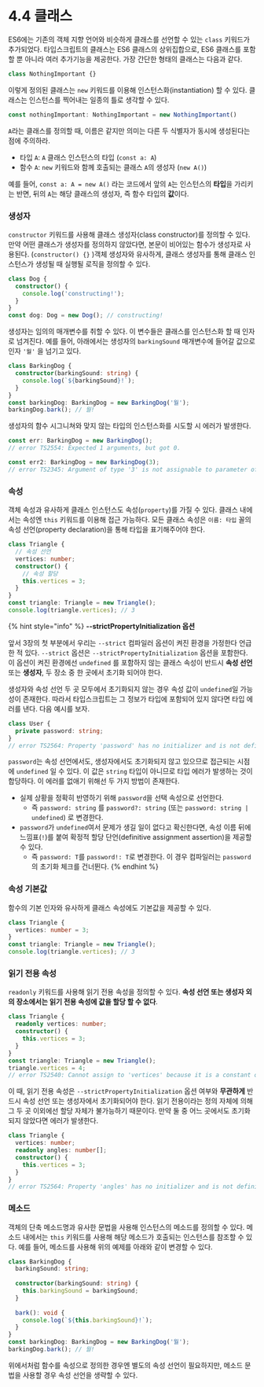 # 4.4 클래스

ES6에는 기존의 객체 지향 언어와 비슷하게 클래스를 선언할 수 있는 `class` 키워드가 추가되었다. 타입스크립트의 클래스는 ES6 클래스의 상위집합으로, ES6 클래스를 포함할 뿐 아니라 여러 추가기능을 제공한다. 가장 간단한 형태의 클래스는 다음과 같다.

```typescript
class NothingImportant {}
```

이렇게 정의된 클래스는 `new` 키워드를 이용해 인스턴스화\(instantiation\) 할 수 있다. 클래스는 인스턴스를 찍어내는 일종의 틀로 생각할 수 있다.

```typescript
const nothingImportant: NothingImportant = new NothingImportant()
```

`A`라는 클래스를 정의할 때, 이름은 같지만 의미는 다른 두 식별자가 동시에 생성된다는 점에 주의하라.

* 타입 `A`: `A` 클래스 인스턴스의 타입 \(`const a: A`\)
* 함수 `A`: `new` 키워드와 함께 호출되는 클래스 `A`의 생성자 \(`new A()`\)

예를 들어, `const a: A = new A()` 라는 코드에서 앞의 `A`는 인스턴스의 **타입**을 가리키는 반면, 뒤의 `A`는 해당 클래스의 생성자, 즉 함수 타입의 **값**이다.

### **생성자**

`constructor` 키워드를 사용해 클래스 생성자\(class constructor\)를 정의할 수 있다. 만약 어떤 클래스가 생성자를 정의하지 않았다면, 본문이 비어있는 함수가 생성자로 사용된다. \(`constructor() {}` \)객체 생성자와 유사하게, 클래스 생성자를 통해 클래스 인스턴스가 생성될 때 실행될 로직을 정의할 수 있다.

```typescript
class Dog {
  constructor() {
    console.log('constructing!');
  }
}
const dog: Dog = new Dog(); // constructing!
```

생성자는 임의의 매개변수를 취할 수 있다. 이 변수들은 클래스를 인스턴스화 할 때 인자로 넘겨진다. 예를 들어, 아래에서는 생성자의 `barkingSound` 매개변수에 들어갈 값으로 인자 `'월'` 을 넘기고 있다.

```typescript
class BarkingDog {
  constructor(barkingSound: string) {
    console.log(`${barkingSound}!`);
  }
}
const barkingDog: BarkingDog = new BarkingDog('월');
barkingDog.bark(); // 월!
```

생성자의 함수 시그니쳐와 맞지 않는 타입의 인스턴스화를 시도할 시 에러가 발생한다.

```typescript
const err: BarkingDog = new BarkingDog(); 
// error TS2554: Expected 1 arguments, but got 0.

const err2: BarkingDog = new BarkingDog(3); 
// error TS2345: Argument of type '3' is not assignable to parameter of type 'string'.
```

### **속성**

객체 속성과 유사하게 클래스 인스턴스도 속성\(`property`\)를 가질 수 있다. 클래스 내에서는 속성엔 `this` 키워드를 이용해 접근 가능하다. 모든 클래스 속성은 `이름: 타입` 꼴의 속성 선언\(property declaration\)을 통해 타입을 표기해주어야 한다.

```typescript
class Triangle {
  // 속성 선언
  vertices: number;
  constructor() {
    // 속성 할당
    this.vertices = 3;
  }
}
const triangle: Triangle = new Triangle();
console.log(triangle.vertices); // 3
```

{% hint style="info" %}
**--strictPropertyInitialization 옵션**

앞서 3장의 첫 부분에서 우리는 `--strict` 컴파일러 옵션이 켜진 환경을 가정한다 언급한 적 있다. `--strict` 옵션은 `--strictPropertyInitialization` 옵션을 포함한다. 이 옵션이 켜진 환경에선 `undefined` 를 포함하지 않는 클래스 속성이 반드시 **속성 선언** 또는 **생성자**, 두 장소 중 한 곳에서 초기화 되어야 한다. 

생성자와 속성 선언 두 곳 모두에서 초기화되지 않는 경우 속성 값이 `undefined`일 가능성이 존재한다. 따라서 타입스크립트는 그 정보가 타입에 포함되어 있지 않다면 타입 에러를 낸다. 다음 예시를 보자.

```typescript
class User {
  private password: string;
}
// error TS2564: Property 'password' has no initializer and is not definitely assigned in the constructor.
```

`password`는 속성 선언에서도, 생성자에서도 초기화되지 않고 있으므로 접근되는 시점에 `undefined` 일 수 있다. 이 값은 `string` 타입이 아니므로 타입 에러가 발생하는 것이 합당하다. 이 에러를 없애기 위해선 두 가지 방법이 존재한다.

* 실제 상황을 정확히 반영하기 위해 `password`을 선택 속성으로 선언한다.
  * 즉 `password: string` 를 `password?: string` \(또는 `password: string | undefined`\) 로 변경한다.
* `password`가 `undefined`여서 문제가 생길 일이 없다고 확신한다면, 속성 이름 뒤에 느낌표\(`!`\)를 붙여 확정적 할당 단언\(definitive assignment assertion\)을 제공할 수 있다.
  * 즉 `password: T`를 `password!: T`로 변경한다. 이 경우 컴파일러는 `password`의 초기화 체크를 건너뛴다.
{% endhint %}

### **속성 기본값**

함수의 기본 인자와 유사하게 클래스 속성에도 기본값을 제공할 수 있다.

```typescript
class Triangle {
  vertices: number = 3;
}
const triangle: Triangle = new Triangle();
console.log(triangle.vertices); // 3
```

### **읽기 전용 속성**

`readonly` 키워드를 사용해 읽기 전용 속성을 정의할 수 있다. **속성 선언 또는 생성자 외의 장소에서는 읽기 전용 속성에 값을 할당 할 수 없다**.

```typescript
class Triangle {
  readonly vertices: number;
  constructor() {
    this.vertices = 3;
  }
}
const triangle: Triangle = new Triangle();
triangle.vertices = 4;
// error TS2540: Cannot assign to 'vertices' because it is a constant or a read-only property.
```

이 때, 읽기 전용 속성은 `--strictPropertyInitialization` 옵션 여부와 **무관하게** 반드시 속성 선언 또는 생성자에서 초기화되어야 한다. 읽기 전용이라는 정의 자체에 의해 그 두 곳 이외에선 할당 자체가 불가능하기 때문이다. 만약 둘 중 어느 곳에서도 초기화 되지 않았다면 에러가 발생한다.

```typescript
class Triangle {
  vertices: number;
  readonly angles: number[];
  constructor() {
    this.vertices = 3;
  }
}
// error TS2564: Property 'angles' has no initializer and is not definitely assigned in the constructor.
```

### **메소드**

객체의 단축 메소드명과 유사한 문법을 사용해 인스턴스의 메소드를 정의할 수 있다. 메소드 내에서는 `this` 키워드를 사용해 해당 메소드가 호출되는 인스턴스를 참조할 수 있다. 예를 들어, 메소드를 사용해 위의 예제를 아래와 같이 변경할 수 있다.

```typescript
class BarkingDog {
  barkingSound: string;
  
  constructor(barkingSound: string) {
    this.barkingSound = barkingSound;
  }
  
  bark(): void {
    console.log(`${this.barkingSound}!`);
  }
}
const barkingDog: BarkingDog = new BarkingDog('월');
barkingDog.bark(); // 월!
```

위에서처럼 함수를 속성으로 정의한 경우엔 별도의 속성 선언이 필요하지만, 메소드 문법을 사용할 경우 속성 선언을 생략할 수 있다.

